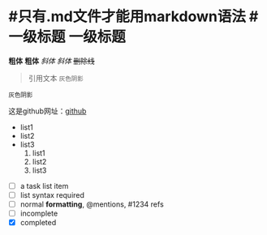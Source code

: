 #只有.md文件才能用markdown语法
#一级标题
一级标题
==
__粗体__
**粗体**
*斜体*
_斜体_
~~删除线~~
>引用文本
`灰色阴影`
```
灰色阴影
```
这是github网址：[github](https://github.com)
- list1
- list2
- list3
  1. list1
    2. list2
    3. list3
- [ ] a task list item
- [ ] list syntax required
- [ ] normal **formatting**, @mentions, #1234 refs
- [ ] incomplete
- [x] completed
